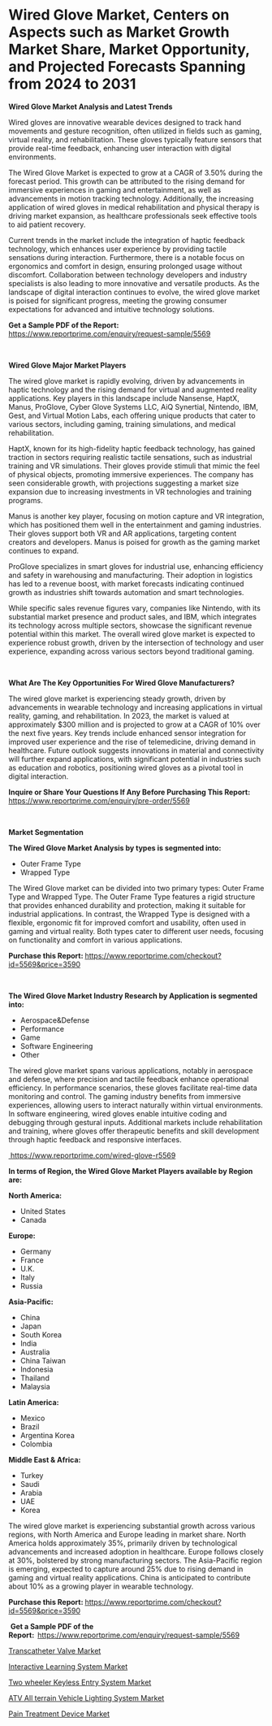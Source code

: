 <p><h1>Wired Glove Market, Centers on Aspects such as Market Growth Market Share, Market Opportunity, and Projected Forecasts Spanning from 2024 to 2031</h1></p><p><strong>Wired Glove Market Analysis and Latest Trends</strong></p>
<p><p>Wired gloves are innovative wearable devices designed to track hand movements and gesture recognition, often utilized in fields such as gaming, virtual reality, and rehabilitation. These gloves typically feature sensors that provide real-time feedback, enhancing user interaction with digital environments.</p><p>The Wired Glove Market is expected to grow at a CAGR of 3.50% during the forecast period. This growth can be attributed to the rising demand for immersive experiences in gaming and entertainment, as well as advancements in motion tracking technology. Additionally, the increasing application of wired gloves in medical rehabilitation and physical therapy is driving market expansion, as healthcare professionals seek effective tools to aid patient recovery.</p><p>Current trends in the market include the integration of haptic feedback technology, which enhances user experience by providing tactile sensations during interaction. Furthermore, there is a notable focus on ergonomics and comfort in design, ensuring prolonged usage without discomfort. Collaboration between technology developers and industry specialists is also leading to more innovative and versatile products. As the landscape of digital interaction continues to evolve, the wired glove market is poised for significant progress, meeting the growing consumer expectations for advanced and intuitive technology solutions.</p></p>
<p><strong>Get a Sample PDF of the Report:&nbsp;</strong> <a href="https://www.reportprime.com/enquiry/request-sample/5569">https://www.reportprime.com/enquiry/request-sample/5569</a></p>
<p>&nbsp;</p>
<p><strong>Wired Glove Major Market Players</strong></p>
<p><p>The wired glove market is rapidly evolving, driven by advancements in haptic technology and the rising demand for virtual and augmented reality applications. Key players in this landscape include Nansense, HaptX, Manus, ProGlove, Cyber Glove Systems LLC, AiQ Synertial, Nintendo, IBM, Gest, and Virtual Motion Labs, each offering unique products that cater to various sectors, including gaming, training simulations, and medical rehabilitation.</p><p>HaptX, known for its high-fidelity haptic feedback technology, has gained traction in sectors requiring realistic tactile sensations, such as industrial training and VR simulations. Their gloves provide stimuli that mimic the feel of physical objects, promoting immersive experiences. The company has seen considerable growth, with projections suggesting a market size expansion due to increasing investments in VR technologies and training programs.</p><p>Manus is another key player, focusing on motion capture and VR integration, which has positioned them well in the entertainment and gaming industries. Their gloves support both VR and AR applications, targeting content creators and developers. Manus is poised for growth as the gaming market continues to expand.</p><p>ProGlove specializes in smart gloves for industrial use, enhancing efficiency and safety in warehousing and manufacturing. Their adoption in logistics has led to a revenue boost, with market forecasts indicating continued growth as industries shift towards automation and smart technologies.</p><p>While specific sales revenue figures vary, companies like Nintendo, with its substantial market presence and product sales, and IBM, which integrates its technology across multiple sectors, showcase the significant revenue potential within this market. The overall wired glove market is expected to experience robust growth, driven by the intersection of technology and user experience, expanding across various sectors beyond traditional gaming.</p></p>
<p>&nbsp;</p>
<p><strong>What Are The Key Opportunities For Wired Glove Manufacturers?</strong></p>
<p><p>The wired glove market is experiencing steady growth, driven by advancements in wearable technology and increasing applications in virtual reality, gaming, and rehabilitation. In 2023, the market is valued at approximately $300 million and is projected to grow at a CAGR of 10% over the next five years. Key trends include enhanced sensor integration for improved user experience and the rise of telemedicine, driving demand in healthcare. Future outlook suggests innovations in material and connectivity will further expand applications, with significant potential in industries such as education and robotics, positioning wired gloves as a pivotal tool in digital interaction.</p></p>
<p><strong>Inquire or Share Your Questions If Any Before Purchasing This Report:</strong> <a href="https://www.reportprime.com/enquiry/pre-order/5569">https://www.reportprime.com/enquiry/pre-order/5569</a></p>
<p>&nbsp;</p>
<p><strong>Market Segmentation</strong></p>
<p><strong>The Wired Glove Market Analysis by types is segmented into:</strong></p>
<p><ul><li>Outer Frame Type</li><li>Wrapped Type</li></ul></p>
<p><p>The Wired Glove market can be divided into two primary types: Outer Frame Type and Wrapped Type. The Outer Frame Type features a rigid structure that provides enhanced durability and protection, making it suitable for industrial applications. In contrast, the Wrapped Type is designed with a flexible, ergonomic fit for improved comfort and usability, often used in gaming and virtual reality. Both types cater to different user needs, focusing on functionality and comfort in various applications.</p></p>
<p><strong>Purchase this Report:&nbsp;</strong><a href="https://www.reportprime.com/checkout?id=5569&price=3590">https://www.reportprime.com/checkout?id=5569&price=3590</a></p>
<p>&nbsp;</p>
<p><strong>The Wired Glove Market Industry Research by Application is segmented into:</strong></p>
<p><ul><li>Aerospace&Defense</li><li>Performance</li><li>Game</li><li>Software Engineering</li><li>Other</li></ul></p>
<p><p>The wired glove market spans various applications, notably in aerospace and defense, where precision and tactile feedback enhance operational efficiency. In performance scenarios, these gloves facilitate real-time data monitoring and control. The gaming industry benefits from immersive experiences, allowing users to interact naturally within virtual environments. In software engineering, wired gloves enable intuitive coding and debugging through gestural inputs. Additional markets include rehabilitation and training, where gloves offer therapeutic benefits and skill development through haptic feedback and responsive interfaces.</p></p>
<p><a href="https://www.reportprime.com/wired-glove-r5569">&nbsp;https://www.reportprime.com/wired-glove-r5569</a></p>
<p><strong>In terms of Region, the Wired Glove Market Players available by Region are:</strong></p>
<p>
    <p> <strong> North America: </strong>
        <ul>
            <li>United States</li>
            <li>Canada</li>
        </ul>
        </p> 
    <p> <strong> Europe: </strong>
        <ul>
            <li>Germany</li>
            <li>France</li>
            <li>U.K.</li>
            <li>Italy</li>
            <li>Russia</li>
        </ul>
        </p> 
    <p> <strong> Asia-Pacific: </strong>
        <ul>
            <li>China</li>
            <li>Japan</li>
            <li>South Korea</li>
            <li>India</li>
            <li>Australia</li>
            <li>China Taiwan</li>
            <li>Indonesia</li>
            <li>Thailand</li>
            <li>Malaysia</li>
        </ul>
        </p> 
    <p> <strong> Latin America: </strong>
        <ul>
            <li>Mexico</li>
            <li>Brazil</li>
            <li>Argentina Korea</li>
            <li>Colombia</li>
        </ul>
        </p> 
    <p> <strong> Middle East & Africa: </strong>
        <ul>
            <li>Turkey</li>
            <li>Saudi</li>
            <li>Arabia</li>
            <li>UAE</li>
            <li>Korea</li>
        </ul>
    </p>
    </p>
<p><p>The wired glove market is experiencing substantial growth across various regions, with North America and Europe leading in market share. North America holds approximately 35%, primarily driven by technological advancements and increased adoption in healthcare. Europe follows closely at 30%, bolstered by strong manufacturing sectors. The Asia-Pacific region is emerging, expected to capture around 25% due to rising demand in gaming and virtual reality applications. China is anticipated to contribute about 10% as a growing player in wearable technology.</p></p>
<p><strong>Purchase this Report: </strong><a href="https://www.reportprime.com/checkout?id=5569&price=3590">https://www.reportprime.com/checkout?id=5569&price=3590</a></p>
<p>&nbsp;<strong>Get a Sample PDF of the Report:&nbsp;&nbsp;</strong><a href="https://www.reportprime.com/enquiry/request-sample/5569">https://www.reportprime.com/enquiry/request-sample/5569</a></p>
<p><strong></strong></p>
<p><p><a href="https://issuu.com/reportprime-2/docs/transcatheter-valve-market-size-203_8e5906b753cef8">Transcatheter Valve Market</a></p><p><a href="https://www.linkedin.com/pulse/interactive-learning-system-market-trends-focusing-insight-wpo1e?trackingId=ci%2BGRt1DTreK6L0RfNHJ1w%3D%3D">Interactive Learning System Market</a></p><p><a href="https://github.com/FassouRP/Market-Research-Report-List-6/blob/main/two-wheeler-keyless-entry-system-market.md">Two wheeler Keyless Entry System Market</a></p><p><a href="https://github.com/rahu1506/Market-Research-Report-List-6/blob/main/atv-all-terrain-vehicle-lighting-system-market.md">ATV All terrain Vehicle Lighting System Market</a></p><p><a href="https://issuu.com/reportprime-2/docs/pain-treatment-device-market-size-2_1ad4809ba6a7ab">Pain Treatment Device Market</a></p></p>